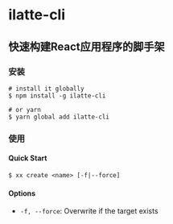 # ilatte-cli

## 快速构建React应用程序的脚手架

### 安装

```shell
# install it globally
$ npm install -g ilatte-cli

# or yarn
$ yarn global add ilatte-cli
```

### 使用 

#### Quick Start 

```shell
$ xx create <name> [-f|--force]
```

#### Options

- `-f, --force`: Overwrite if the target exists